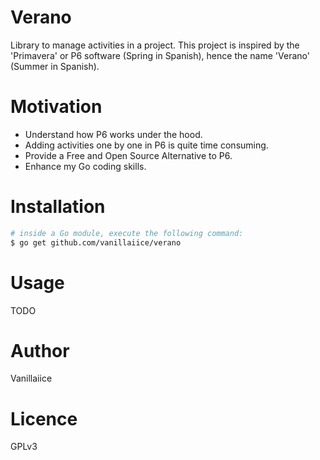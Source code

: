 # Verano

Library to manage activities in a project.
This project is inspired by the 'Primavera' or P6 software (Spring in Spanish), hence the name 'Verano' (Summer in Spanish).

# Motivation

- Understand how P6 works under the hood.
- Adding activities one by one in P6 is quite time consuming.
- Provide a Free and Open Source Alternative to P6.
- Enhance my Go coding skills.

# Installation

```sh
# inside a Go module, execute the following command:
$ go get github.com/vanillaiice/verano
```

# Usage

TODO

# Author

Vanillaiice

# Licence

GPLv3
